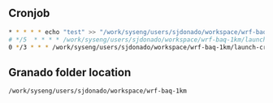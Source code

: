 ## Cronjob

```bash
* * * * * echo "test" >> "/work/syseng/users/sjdonado/workspace/wrf-baq-1km/cron-logs/cron_test_$(date "+\%Y\%m\%d\%H\%M").log" 2>&1
# */5  * * * * /work/syseng/users/sjdonado/workspace/wrf-baq-1km/launch-cron.tcsh >> "/work/syseng/users/sjdonado/workspace/wrf-baq-1km/cron-logs/cron_$(date "+\%Y\%m\%d\%H\%M").log" 2>&1
0 */3 * * * /work/syseng/users/sjdonado/workspace/wrf-baq-1km/launch-cron.tcsh >> "/work/syseng/users/sjdonado/workspace/wrf-baq-1km/cron-logs/cron_$(date "+\%Y\%m\%d\%H\%M").log" 2>&1
```

## Granado folder location

`/work/syseng/users/sjdonado/workspace/wrf-baq-1km`
